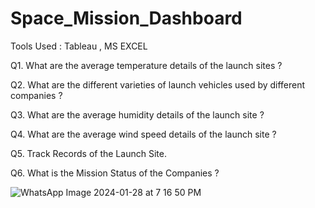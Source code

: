 # Space_Mission_Dashboard

Tools Used : Tableau , MS EXCEL

Q1. What are the average temperature details of the launch sites ? 

Q2. What are the different varieties of launch vehicles used by different companies ?

Q3. What are the average humidity details of the launch site ?

Q4. What are the average wind speed details of the launch site ?

Q5. Track Records of the Launch Site.

Q6. What is the Mission Status of the Companies ?


![WhatsApp Image 2024-01-28 at 7 16 50 PM](https://github.com/RevHeadGuy/Space_Mission_Dashboard/assets/126312692/b8979998-efa0-4a11-904c-4ad6d83c2ad8)
